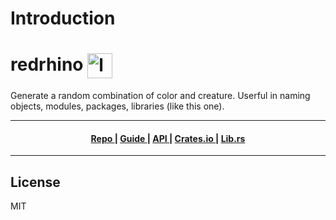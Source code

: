 # Introduction

<h1>
redrhino <img style="vertical-align:middle;" alt="logo" src="https://imgur.com/WTfzqxj.png" height="40px">
</h1>

Generate a random combination of color and creature. Userful in naming objects, modules, packages, libraries (like this one).

---


<div align="center">
  <h4>
    <a href="https://github.com/hamzamohdzubair/redrhino">
      Repo
    </a>
    <span> | </span>
    <a href="https://hamzamohdzubair.github.io/redrhino/">
      Guide
    </a>
    <span> | </span>
    <a href="https://docs.rs/crate/redrhino/latest">
      API
    </a>
    <span> | </span>
    <a href="https://crates.io/crates/redrhino">
      Crates.io
    </a>
    <span> | </span>
    <a href="https://lib.rs/crates/redrhino">
      Lib.rs
    </a>
  </h4>
</div>

---

## License

MIT